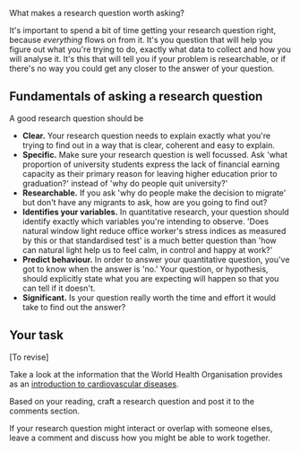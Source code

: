 What makes a research question worth asking?

It's important to spend a bit of time getting your research question right, because _everything_ flows on from it.  It's you question that will help you figure out what you're trying to do, exactly what data to collect and how you will analyse it.  It's this that will tell you if your problem is researchable, or if there's no way you could get any closer to the answer of your question.

## Fundamentals of asking a research question

A good research question should be

* **Clear.**  Your research question needs to explain exactly what you're trying to find out in a way that is clear, coherent and easy to explain.
* **Specific.**  Make sure your research question is well focussed.  Ask 'what proportion of university students express the lack of financial earning capacity as their primary reason for leaving higher education prior to graduation?' instead of 'why do people quit university?'  
* **Researchable.** If you ask 'why do people make the decision to migrate' but don't have any migrants to ask, how are you going to find out?
* **Identifies your variables.**  In quantitative research, your question should identify exactly which variables you're intending to observe.  'Does natural window light reduce office worker's stress indices as measured by this or that standardised test' is a much better question than 'how can natural light help us to feel calm, in control and happy at work?'
* **Predict behaviour.** In order to answer your quantitative question, you've got to know when the answer is 'no.'  Your question, or hypothesis, should explicitly state what you are expecting will happen so that you can tell if it doesn't.
* **Significant.** Is your question really worth the time and effort it would take to find out the answer?


## Your task
[To revise]

Take a look at the information that the World Health Organisation provides as an [introduction to cardiovascular diseases](http://www.who.int/mediacentre/factsheets/fs317/en/).

Based on your reading, craft a research question and post it to the comments section.

If your research question might interact or overlap with someone elses, leave a comment and discuss how you might be able to work together.
